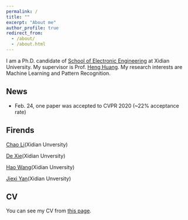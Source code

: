 ```yaml
---
permalink: /
title: ""
excerpt: "About me"
author_profile: true
redirect_from: 
  - /about/
  - /about.html
---
```


I am a Ph.D. candidate of [School of Electronic Engineering](http://see.xidian.edu.cn/) at Xidian University. My supervisor is Prof. [Heng Huang](https://www.pitt.edu/~heh45/index.html). My research interests are Machine Learning and Pattern Recognition. 


News
------
* Feb. 24, one paper was accepted to CVPR 2020 (~22% acceptance rate)


Firends
------
[Chao Li](https://chaoli1991.github.io/)(Xidian Unversity)

[De Xie](https://shadowxiede.github.io/)(Xidian Unversity)

[Hao Wang](https://haowang1992.github.io/)(Xidian Unversity)

[Jiexi Yan](https://JiexiYan.github.io)(Xidian Unversity)

CV
------
You can see my CV from [this page](https://zhiyuandang.github.io/cv/).
